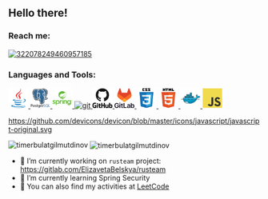 <h2>Hello there!</h2>

<h3 align="left">Reach me:</h3>

<p align="left">
<a href="https://t.me/bulatinogg" target="blank"><img align="center" src="https://upload.wikimedia.org/wikipedia/commons/thumb/8/82/Telegram_logo.svg/480px-Telegram_logo.svg.png" alt="322078249460957185" height="30" width="30" /></a>
</p>

<h3 align="left">Languages and Tools:</h3>
<p align="left">   
<a href="https://www.java.com" target="_blank" rel="noreferrer"> <img src="https://raw.githubusercontent.com/devicons/devicon/master/icons/java/java-original.svg" alt="java" width="40" height="40"/> </a> 
<a href="https://www.postgresql.org" target="_blank" rel="noreferrer"> <img src="https://raw.githubusercontent.com/devicons/devicon/master/icons/postgresql/postgresql-original-wordmark.svg" alt="postgresql" width="40" height="40"/> </a> 
<a href="https://spring.io/" target="_blank" rel="noreferrer"> <img src="https://github.com/devicons/devicon/blob/master/icons/spring/spring-original-wordmark.svg" alt="postgresql" width="40" height="40"/> </a> 
<a href="https://git-scm.com/" target="_blank" rel="noreferrer"> <img src="https://www.vectorlogo.zone/logos/git-scm/git-scm-icon.svg" alt="git" width="40" height="40"/> </a> 
<a href="https://github.com/" target="_blank" rel="noreferrer"> <img src="https://github.com/devicons/devicon/blob/master/icons/github/github-original-wordmark.svg" alt="github" width="40" height="40"/> </a> 
<a href="https://gitlab.com/" target="_blank" rel="noreferrer"> <img src="https://github.com/devicons/devicon/blob/master/icons/gitlab/gitlab-original-wordmark.svg" alt="gitlab" width="40" height="40"/> </a> 
<a href="https://www.w3schools.com/css/" target="_blank" rel="noreferrer"> <img src="https://raw.githubusercontent.com/devicons/devicon/master/icons/css3/css3-original-wordmark.svg" alt="css3" width="40" height="40"/> </a>   
<a href="https://www.w3.org/html/" target="_blank" rel="noreferrer"> <img src="https://raw.githubusercontent.com/devicons/devicon/master/icons/html5/html5-original-wordmark.svg" alt="html5" width="40" height="40"/> </a>  
<a href="https://www.w3.org/html/" target="_blank" rel="noreferrer"> <img src="https://github.com/devicons/devicon/blob/master/icons/docker/docker-original.svg" alt="docker" width="40" height="40"/> </a>  
<a href="https://www.w3.org/html/" target="_blank" rel="noreferrer"> <img src="https://github.com/devicons/devicon/blob/master/icons/javascript/javascript-original.svg" alt="javascript" width="40" height="40"/> </a>  
</p>

https://github.com/devicons/devicon/blob/master/icons/javascript/javascript-original.svg

<p><img align="left" src="https://github-readme-stats.vercel.app/api/top-langs?username=timerbulatgilmutdinov&show_icons=true&locale=en&layout=compact" alt="timerbulatgilmutdinov" /></p>

<p>&nbsp;<img align="center" src="https://github-readme-stats.vercel.app/api?username=timerbulatgilmutdinov&show_icons=true&locale=en" alt="timerbulatgilmutdinov" /></p>



- 🔭 I’m currently working on `rusteam` project: https://gitlab.com/ElizavetaBelskya/rusteam
- 🌱 I’m currently learning Spring Security 
- 🧛 You can also find my activities at [LeetCode](https://leetcode.com/bulatinogg/)

